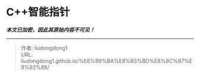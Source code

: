 # C++智能指针

***本文已加密，因此其原始内容不可见！***

---

> 作者: liudongdong1  
> URL: liudongdong1.github.io/%E6%99%BA%E8%83%BD%E6%8C%87%E9%92%88/  

